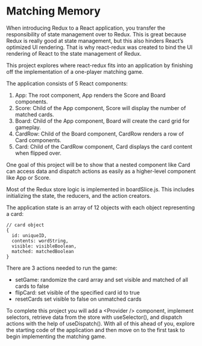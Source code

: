 # Matching Memory
When introducing Redux to a React application, you transfer the responsibility of state management over to Redux. This is great because Redux is really good at state management, but this also hinders React’s optimized UI rendering. That is why react-redux was created to bind the UI rendering of React to the state management of Redux.

This project explores where react-redux fits into an application by finishing off the implementation of a one-player matching game.

The application consists of 5 React components:
1. App: The root component, App renders the Score and Board components.
2. Score: Child of the App component, Score will display the number of matched cards.
3. Board: Child of the App component, Board will create the card grid for gameplay.
4. CardRow: Child of the Board component, CardRow renders a row of Card components.
5. Card: Child of the CardRow component, Card displays the card content when flipped over.

One goal of this project will be to show that a nested component like Card can access data and dispatch actions as easily as a higher-level component like App or Score.

Most of the Redux store logic is implemented in boardSlice.js. This includes initializing the state, the reducers, and the action creators.

The application state is an array of 12 objects with each object representing a card:
```JS
// card object
{
  id: uniqueID, 
  contents: wordString, 
  visible: visibleBoolean, 
  matched: matchedBoolean
}
```

There are 3 actions needed to run the game:
* setGame: randomize the card array and set visible and matched of all cards to false
* flipCard: set visible of the specified card id to true
* resetCards set visible to false on unmatched cards

To complete this project you will add a \<Provider /> component, implement selectors, retrieve data from the store with useSelector(), and dispatch actions with the help of useDispatch(). With all of this ahead of you, explore the starting code of the application and then move on to the first task to begin implementing the matching game.
